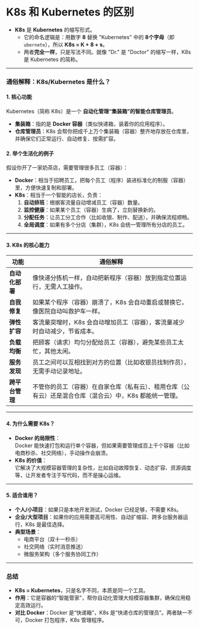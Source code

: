 # **K8s 和 Kubernetes 的区别**
- **K8s** 是 **Kubernetes** 的缩写形式。  
  - 它的命名逻辑是：用数字 **8** 替换 "Kubernetes" 中的 **8个字母**（即 `ubernete`），所以 **K8s = K + 8 + s**。  
  - 两者**完全一样**，只是写法不同。就像 "Dr." 是 "Doctor" 的缩写一样，K8s 是 Kubernetes 的简称。

---

### **通俗解释：K8s/Kubernetes 是什么？**
#### **1. 核心功能**
Kubernetes（简称 K8s）是一个 **自动化管理“集装箱”的智能仓库管理员**。  
- **集装箱**：指的是 **Docker 容器**（类似快递箱，装着你的应用程序）。  
- **仓库管理员**：K8s 会帮你把成千上万个集装箱（容器）整齐地存放在仓库里，并确保它们正常运行、自动修复、按需扩容。

#### **2. 举个生活化的例子**
假设你开了一家奶茶店，需要管理很多员工（容器）：
- **Docker**：相当于招聘员工，把每个员工（程序）装进标准化的制服（容器）里，方便快速复制和部署。
- **K8s**：相当于一个智能的店长，负责：
  1. **自动排班**：根据客流量自动增减员工（容器）数量。
  2. **监控健康**：如果某个员工（容器）生病了，立刻替换新的。
  3. **分配任务**：让员工分工合作（比如收银、制作、配送），并确保流程顺畅。
  4. **全局调度**：如果有多个分店（集群），K8s 会统一管理所有分店的员工。

---

#### **3. K8s 的核心能力**
| **功能**       | **通俗解释**                                                 |
| -------------- | ------------------------------------------------------------ |
| **自动化部署** | 像快递分拣机一样，自动把新程序（容器）放到指定位置运行，无需人工操作。 |
| **自我修复**   | 如果某个程序（容器）崩溃了，K8s 会自动重启或替换它，像医院自动叫救护车一样。 |
| **弹性扩容**   | 客流量突增时，K8s 会自动增加员工（容器），客流量减少时自动减少，节省成本。 |
| **负载均衡**   | 把顾客（请求）均匀分配给员工（容器），避免某些员工太忙，其他太闲。 |
| **服务发现**   | 员工之间可以互相找到对方的位置（比如收银员找制作员），无需手动记录地址。 |
| **跨平台管理** | 不管你的员工（容器）在自家仓库（私有云）、租用仓库（公有云）还是混合仓库（混合云）中，K8s 都能统一管理。 |

---

#### **4. 为什么需要 K8s？**
- **Docker 的局限性**：  
  Docker 能快速打包和运行单个容器，但如果需要管理成百上千个容器（比如电商秒杀、社交网络），手动操作会崩溃。  
- **K8s 的价值**：  
  它解决了大规模容器管理的复杂性，比如自动故障恢复、动态扩容、资源调度等，让开发者专注于写代码，而不是操心运维。

---

#### **5. 适合谁用？**
- **个人/小项目**：如果只是本地开发测试，Docker 已经足够，不需要 K8s。  
- **企业/大型项目**：如果你的应用需要高可用性、自动扩缩容、跨多台服务器运行，K8s 是最佳选择。  
- **典型场景**：  
  - 电商平台（双十一秒杀）  
  - 社交网络（实时消息推送）  
  - 微服务架构（多个服务协同工作）

---

### **总结**
- **K8s = Kubernetes**，只是名字不同，本质是同一个工具。  
- **作用**：它是容器的“智能管家”，帮你自动化管理大规模容器集群，确保应用稳定高效运行。  
- **对比 Docker**：Docker 是“快递箱”，K8s 是“快递仓库的管理员”。两者缺一不可，Docker 打包程序，K8s 管理程序。
